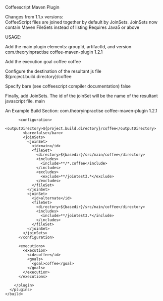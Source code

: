 Coffeescript Maven Plugin

Changes from 1.1.x versions:  
CoffeeScript files are joined together by default by JoinSets.
JoinSets now contain Maven FileSets instead of listing
Requires Java5 or above


USAGE:

Add the main plugin elements:  groupId, artifactId, and version
<plugin>
  <groupId>com.theoryinpractise</groupId>
  <artifactId>coffee-maven-plugin</artifactId>
  <version>1.2.1</version>
</plugin>

Add the execution goal
<executions>
  <execution>
    <id>coffee</id>
    <goals>
      <goal>coffee</goal>
    </goals>
  </execution>
</executions>

Configure the destination of the resultant js file
<outputDirectory>${project.build.directory}/coffee</outputDirectory>

Specify bare (see coffeescript compiler documentation)
<bare>false</bare>

Finally, add JoinSets.  The id of the joinSet will be the name of the resultant javascript file.
<joinSets>
  <joinSet>
    <id>main</id>
  </joinSet>
</joinSets>



An Example Build Section:
    <build>
      <plugins>
        <plugin>
          <groupId>com.theoryinpractise</groupId>
          <artifactId>coffee-maven-plugin</artifactId>
          <version>1.2.1</version>
          
          <configuration>
            <outputDirectory>${project.build.directory}/coffee</outputDirectory>
            <bare>false</bare>
            <joinSets>
              <joinSet>
                <id>main</id>
                <fileSet>
                  <directory>${basedir}/src/main/coffee</directory>
                  <includes>
                    <include>**/*.coffee</include>
                  </includes>
                  <excludes>
                    <exclude>**/jointest3.*</exclude>
                  </excludes>
                </fileSet>
              </joinSet>
              <joinSet>
                <id>alternate</id>
                <fileSet>
                  <directory>${basedir}/src/main/coffee</directory>
                  <includes>
                    <include>**/jointest3.*</include>
                  </includes>
                </fileSet>
              </joinSet>
            </joinSets>
          </configuration>
          
          <executions>
            <execution>
              <id>coffee</id>
              <goals>
                <goal>coffee</goal>
              </goals>
            </execution>
          </executions>
          
        </plugin>
      </plugins>
    </build>
